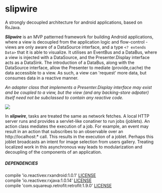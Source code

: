 # slipwire
A strongly decoupled architecture for android applications, based on RxJava.

***Slipwire*** is an MVP patterned framework for building Android applications, where a view is decoupled from the application logic and flow-control - views are only aware of a DataSource interface, and a type `<? extends Data>` that it is able to visualize. It utilises an EventBus and a DataBus, where a view is injected with a DataSource, and the Presenter.Display interface acts as a DataSink. The introduction of a DataBus, along with the DataSource interface, allow the Presenter to mediate (provide,cache) the data accessible to a view. As such, a view can 'request' more data, but consumes data in a reactive manner.

*An adapter class that implements a Presenter.Display interface may exist and be coupled to a view, but the view (and any backing-store adpater) itself need not be subclassed to contain any reactive code.*

<img src="https://docs.google.com/drawings/d/1k1kYMa2RuOlPbSxPCuSGIr2_Aa_GZToKcL8CRTUJ0i8/pub?w=960&amp;h=720">

In ***slipwire***, tasks are treated the same as network fetches. A local HTTP server runs and provides a servlet-like conatiner
to run jobs (joblets). An action class mediates the execution of a job. For example, an event may result in an action that subscribes to an observable over an http://localhost:* call. This results in the execution of a joblet. Perhaps this joblet broadcasts an intent for image selection from users gallery. Treating localized work in this asynchronous way leads to modularization and decoupling of the components of an application.

##### DEPENDENCIES <br>
compile 'io.reactivex:rxandroid:1.0.1'          [LICENSE](https://github.com/ReactiveX/RxAndroid) <br>
compile 'io.reactivex:rxjava:1.0.14'            [LICENSE](https://github.com/ReactiveX/RxJava) <br>
compile 'com.squareup.retrofit:retrofit:1.9.0'  [LICENSE](http://square.github.io/retrofit/) <br>

